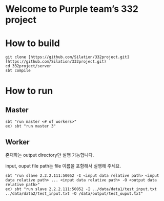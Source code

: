 # Welcome to Purple team’s 332 project

# How to build

```
git clone [https://github.com/Silation/332project.git](https://github.com/Silation/332project.git)
cd 332project/server
sbt compile
```

# How to run

## Master

```
sbt "run master <# of workers>"
ex) sbt "run master 3"
```

## Worker

존재하는 output directory만 실행 가능합니다.

input, ouput file path는 file 이름을 포함해서 실행해 주세요.

```
sbt "run slave 2.2.2.111:50052 -I <input data relative path> <input data relative path> ... <input data relative path> -O <output data relative path>"
ex) sbt "run slave 2.2.2.111:50052 -I ../data/data1/test_input.txt ../data/data2/test_input.txt -O /data/output/test_ouput.txt"
```

